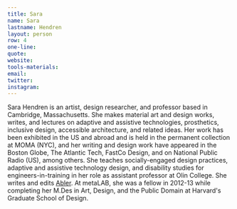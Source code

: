 ```yaml
---
title: Sara
name: Sara
lastname: Hendren
layout: person
row: 4
one-line: 
quote: 
website: 
tools-materials: 
email: 
twitter: 
instagram: 
---
```


Sara Hendren is an artist, design researcher, and professor based in Cambridge, Massachusetts. She makes material art and design works, writes, and lectures on adaptive and assistive technologies, prosthetics, inclusive design, accessible architecture, and related ideas. Her work has been exhibited in the US and abroad and is held in the permanent collection at MOMA (NYC), and her writing and design work have appeared in the Boston Globe, The Atlantic Tech, FastCo Design, and on National Public Radio (US), among others. She teaches socially-engaged design practices, adaptive and assistive technology design, and disability studies for engineers-in-training in her role as assistant professor at Olin College. She writes and edits [Abler](https://ablersite.org/). At metaLAB, she was a fellow in 2012-13 while completing her M.Des in Art, Design, and the Public Domain at Harvard's Graduate School of Design.